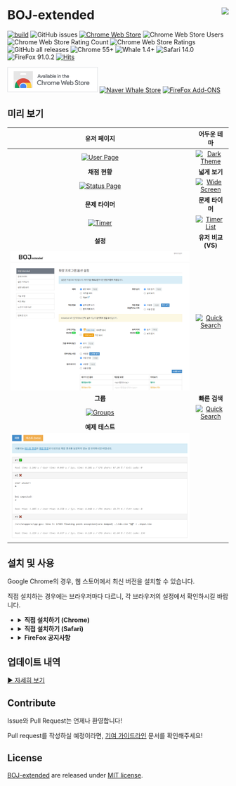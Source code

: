 # BOJ-extended <img align="right" src="src/icons/icon48.png"/>

[![build](https://github.com/joonas-yoon/boj-extended/actions/workflows/build.yml/badge.svg?branch=release)](https://github.com/joonas-yoon/boj-extended/actions/workflows/build.yml) ![GitHub issues](https://img.shields.io/github/issues-raw/joonas-yoon/boj-extended) [![Chrome Web Store](https://img.shields.io/chrome-web-store/v/mfcaadoifdifdnigjmfbekjbhehibfel)](https://chrome.google.com/webstore/detail/boj-%ED%94%84%EB%A1%9C%ED%95%84-%EB%AC%B8%EC%A0%9C-%EB%B3%B4%EA%B8%B0/mfcaadoifdifdnigjmfbekjbhehibfel) ![Chrome Web Store Users](https://img.shields.io/chrome-web-store/users/mfcaadoifdifdnigjmfbekjbhehibfel?label=users%40chrome) ![Chrome Web Store Rating Count](https://img.shields.io/chrome-web-store/rating-count/mfcaadoifdifdnigjmfbekjbhehibfel) ![Chrome Web Store Ratings](https://img.shields.io/chrome-web-store/rating/mfcaadoifdifdnigjmfbekjbhehibfel) ![GitHub all releases](https://img.shields.io/github/downloads/joonas-yoon/boj-extended/total)
![Chrome 55+](https://img.shields.io/badge/chrome-55%2B-green?logo=googlechrome) ![Whale 1.4+](https://img.shields.io/badge/whale-1.4%2B-green?logo=googlechrome) ![Safari 14.0](https://img.shields.io/badge/safari-14.0+%20partial%20%7C%20v1.5.3-orange?logo=safari) ![FireFox 91.0.2](https://img.shields.io/badge/firefox-91.0.2%20partial%20%7C%20v1.7.5.1-orange?logo=firefox) [![Hits](https://hits.seeyoufarm.com/api/count/incr/badge.svg?url=https%3A%2F%2Fgithub.com%2Fjoonas-yoon%2Fboj-extended)](#)

[![Chrome Web Store](docs/images/chrome-web-store.png)](https://chrome.google.com/webstore/detail/boj-%ED%94%84%EB%A1%9C%ED%95%84-%EB%AC%B8%EC%A0%9C-%EB%B3%B4%EA%B8%B0/mfcaadoifdifdnigjmfbekjbhehibfel) [![Naver Whale Store](docs/images/whalestore-sm.png)](https://store.whale.naver.com/detail/epdpeloboklojnaelckeihkghcgebhnp) [![FireFox Add-ONS](docs/images/firefox-sm.png)](https://addons.mozilla.org/ko/firefox/addon/boj-extended/)

## 미리 보기

|                    **유저 페이지**                     |                      **어두운 테마**                      |
| :----------------------------------------------------: | :-------------------------------------------------------: |
|   [![User Page](docs/images/screenshot-user.png)][1]   | [![Dark Theme](docs/images/screenshot-theme-dark.png)][2] |
|                     **채점 현황**                      |                       **넓게 보기**                       |
| [![Status Page](docs/images/screenshot-status.png)][3] |   [![Wide Screen](docs/images/screenshot-wide.png)][4]    |
|                    **문제 타이머**                     |                      **문제 타이머**                      |
|    [![Timer](docs/images/screenshot-timer2.png)][5]    |   [![Timer List](docs/images/screenshot-timer.png)][6]    |
|                        **설정**                        |                     **유저 비교(VS)**                     |
|   [![Option](docs/images/screenshot-option.png)][7]    |    [![Quick Search](docs/images/screenshot-vs.png)][8]    |
|                        **그룹**                        |                       **빠른 검색**                       |
| [![Groups](docs/images/screenshot-group-list.png)][9]  | [![Quick Search](docs/images/screenshot-search.png)][10]  |
|                    **예제 테스트**                     |                                                           |
|   [![Testing](docs/images/screenshot-test.png)][11]   |                                                           |

## 설치 및 사용

Google Chrome의 경우, 웹 스토어에서 최신 버전을 설치할 수 있습니다.

직접 설치하는 경우에는 브라우저마다 다르니, 각 브라우저의 설정에서 확인하시길 바랍니다.

<ul>
   <li>
      <details>
         <summary><strong>직접 설치하기 (Chrome)</strong></summary>
         <ul>
            <li><a href="https://www.howtogeek.com/120743/how-to-install-extensions-from-outside-the-chrome-web-store" target="_blank">How to Install Extensions From Outside the Chrome Web Store</a></li>
         </ul>
      </details>
   </li>
   <li>
      <details>
         <summary><strong>직접 설치하기 (Safari)</strong></summary>
         <ol>
            <li>
               '개발자용' 메뉴에서 '서명되지 않은 확장프로그램 허용' 옵션 체크<br/>
               (개발자용 메뉴 활성화: 환경설정 - 고급 - 메뉴 막대에서 개발자용 메뉴 보기)
            </li>
            <li>
               (NOTE) Safari의 정책으로 1.5.3 버전까지만 지원됩니다. <br/>
               <a href="https://github.com/joonas-yoon/boj-extended/releases/download/v1.5.8/boj-extended-for-safari-1.5.3.dmg" target="_blank">dmg 파일</a>을 다운 받아 실행 후 boj extension을 애플리케이션 폴더로 복사 및 실행<br/>
               (애플리케이션 폴더 내부로 복사한 파일을 실행해야 합니다.)
            </li>
            <li>
               사파리 확장프로그램 설정에 추가된 BOJ extension 체크
            </li>
            <li>
               <a href="https://www.acmicpc.net" target="_blank">백준 온라인 저지 사이트</a>에 접속 후 주소창 왼쪽에 나타난 BOJ extension 클릭 후<br/>
               <i>'이 웹페이지에서 항상 허용'</i> 선택
            </li>
         </ol>
      </details>
   </li>
   <li>
      <details>
         <summary><strong>FireFox 공지사항</strong></summary>
         <ul>
            <li><a href="https://github.com/joonas-yoon/boj-extended/issues/136">이슈#136</a> 스레드를 참고해주시길 바랍니다.</li>
         </ul>
      </details>
   </li>
</ul>

## 업데이트 내역

[▶ 자세히 보기](UPDATENOTE.md)

## Contribute

Issue와 Pull Request는 언제나 환영합니다!

Pull request를 작성하실 예정이라면, [기여 가이드라인](CONTRIBUTING.md) 문서를 확인해주세요!

## License

[BOJ-extended](https://github.com/joonas-yoon/boj-extended/) are released under [MIT license](https://github.com/joonas-yoon/boj-extended/blob/master/LICENSE).

[1]: https://raw.githubusercontent.com/joonas-yoon/boj-extended/main/docs/images/screenshot-user.png
[2]: https://raw.githubusercontent.com/joonas-yoon/boj-extended/main/docs/images/screenshot-theme-dark.png
[3]: https://raw.githubusercontent.com/joonas-yoon/boj-extended/main/docs/images/screenshot-status.png
[4]: https://raw.githubusercontent.com/joonas-yoon/boj-extended/main/docs/images/screenshot-wide.png
[5]: https://raw.githubusercontent.com/joonas-yoon/boj-extended/main/docs/images/screenshot-timer2.png
[6]: https://raw.githubusercontent.com/joonas-yoon/boj-extended/main/docs/images/screenshot-timer.png
[7]: https://raw.githubusercontent.com/joonas-yoon/boj-extended/main/docs/images/screenshot-option.png
[8]: https://raw.githubusercontent.com/joonas-yoon/boj-extended/main/docs/images/screenshot-vs.png
[9]: https://raw.githubusercontent.com/joonas-yoon/boj-extended/main/docs/images/screenshot-group-list.png
[10]: https://raw.githubusercontent.com/joonas-yoon/boj-extended/main/docs/images/screenshot-search.png
[11]: https://raw.githubusercontent.com/joonas-yoon/boj-extended/main/docs/images/screenshot-test.png
